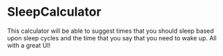 # SleepCalculator
This calculator will be able to suggest times that you should sleep based upon sleep cycles and the time that you say that you need to wake up. All with a great UI!
